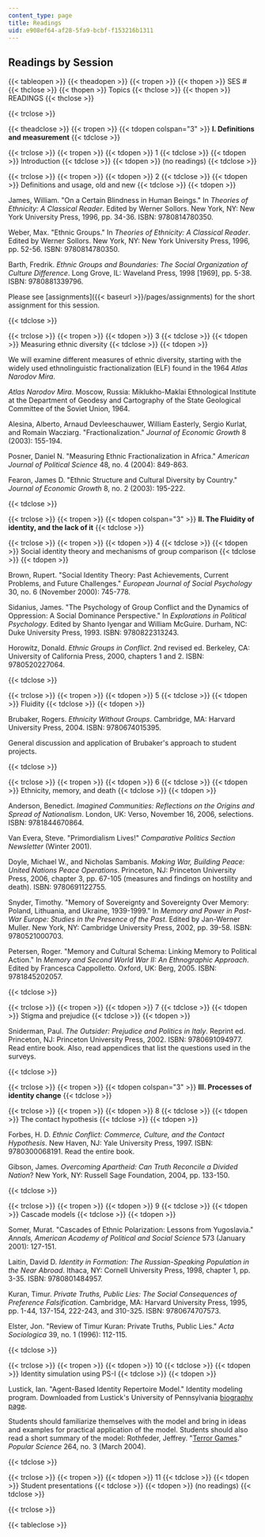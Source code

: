 ```yaml
---
content_type: page
title: Readings
uid: e908ef64-af28-5fa9-bcbf-f153216b1311
---
```


Readings by Session
-------------------

{{< tableopen >}}
{{< theadopen >}}
{{< tropen >}}
{{< thopen >}}
SES #
{{< thclose >}}
{{< thopen >}}
Topics
{{< thclose >}}
{{< thopen >}}
READINGS
{{< thclose >}}

{{< trclose >}}

{{< theadclose >}}
{{< tropen >}}
{{< tdopen colspan="3" >}}
**I. Definitions and measurement**
{{< tdclose >}}

{{< trclose >}}
{{< tropen >}}
{{< tdopen >}}
1
{{< tdclose >}}
{{< tdopen >}}
Introduction
{{< tdclose >}}
{{< tdopen >}}
(no readings)
{{< tdclose >}}

{{< trclose >}}
{{< tropen >}}
{{< tdopen >}}
2
{{< tdclose >}}
{{< tdopen >}}
Definitions and usage, old and new
{{< tdclose >}}
{{< tdopen >}}


James, William. "On a Certain Blindness in Human Beings." In _Theories of Ethnicity: A Classical Reader_. Edited by Werner Sollors. New York, NY: New York University Press, 1996, pp. 34-36. ISBN: 9780814780350.

Weber, Max. "Ethnic Groups." In _Theories of Ethnicity: A Classical Reader_. Edited by Werner Sollors. New York, NY: New York University Press, 1996, pp. 52-56. ISBN: 9780814780350.

Barth, Fredrik. _Ethnic Groups and Boundaries: The Social Organization of Culture Difference_. Long Grove, IL: Waveland Press, 1998 \[1969\], pp. 5-38. ISBN: 9780881339796.

Please see [assignments]({{< baseurl >}}/pages/assignments) for the short assignment for this session.


{{< tdclose >}}

{{< trclose >}}
{{< tropen >}}
{{< tdopen >}}
3
{{< tdclose >}}
{{< tdopen >}}
Measuring ethnic diversity
{{< tdclose >}}
{{< tdopen >}}


We will examine different measures of ethnic diversity, starting with the widely used ethnolinguistic fractionalization (ELF) found in the 1964 _Atlas Narodov Mira_.

_Atlas Narodov Mira_. Moscow, Russia: Miklukho-Maklai Ethnological Institute at the Department of Geodesy and Cartography of the State Geological Committee of the Soviet Union, 1964.

Alesina, Alberto, Arnaud Devleeschauwer, William Easterly, Sergio Kurlat, and Romain Wacziarg. "Fractionalization." _Journal of Economic Growth_ 8 (2003): 155-194.

Posner, Daniel N. "Measuring Ethnic Fractionalization in Africa." _American Journal of Political Science_ 48, no. 4 (2004): 849-863.

Fearon, James D. "Ethnic Structure and Cultural Diversity by Country." _Journal of Economic Growth_ 8, no. 2 (2003): 195-222.


{{< tdclose >}}

{{< trclose >}}
{{< tropen >}}
{{< tdopen colspan="3" >}}
**II. The Fluidity of identity, and the lack of it**
{{< tdclose >}}

{{< trclose >}}
{{< tropen >}}
{{< tdopen >}}
4
{{< tdclose >}}
{{< tdopen >}}
Social identity theory and mechanisms of group comparison
{{< tdclose >}}
{{< tdopen >}}


Brown, Rupert. "Social Identity Theory: Past Achievements, Current Problems, and Future Challenges." _European Journal of Social Psychology_ 30, no. 6 (November 2000): 745-778.

Sidanius, James. "The Psychology of Group Conflict and the Dynamics of Oppression: A Social Dominance Perspective." In _Explorations in Political Psychology_. Edited by Shanto Iyengar and William McGuire. Durham, NC: Duke University Press, 1993. ISBN: 9780822313243.

Horowitz, Donald. _Ethnic Groups in Conflict_. 2nd revised ed. Berkeley, CA: University of California Press, 2000, chapters 1 and 2. ISBN: 9780520227064.


{{< tdclose >}}

{{< trclose >}}
{{< tropen >}}
{{< tdopen >}}
5
{{< tdclose >}}
{{< tdopen >}}
Fluidity
{{< tdclose >}}
{{< tdopen >}}


Brubaker, Rogers. _Ethnicity Without Groups_. Cambridge, MA: Harvard University Press, 2004. ISBN: 9780674015395.

General discussion and application of Brubaker's approach to student projects.


{{< tdclose >}}

{{< trclose >}}
{{< tropen >}}
{{< tdopen >}}
6
{{< tdclose >}}
{{< tdopen >}}
Ethnicity, memory, and death
{{< tdclose >}}
{{< tdopen >}}


Anderson, Benedict. _Imagined Communities: Reflections on the Origins and Spread of Nationalism_. London, UK: Verso, November 16, 2006, selections. ISBN: 9781844670864.

Van Evera, Steve. "Primordialism Lives!" _Comparative Politics Section Newsletter_ (Winter 2001).

Doyle, Michael W., and Nicholas Sambanis. _Making War, Building Peace: United Nations Peace Operations_. Princeton, NJ: Princeton University Press, 2006, chapter 3, pp. 67-105 (measures and findings on hostility and death). ISBN: 9780691122755.

Snyder, Timothy. "Memory of Sovereignty and Sovereignty Over Memory: Poland, Lithuania, and Ukraine, 1939-1999." In _Memory and Power in Post-War Europe: Studies in the Presence of the Past_. Edited by Jan-Werner Muller. New York, NY: Cambridge University Press, 2002, pp. 39-58. ISBN: 9780521000703.

Petersen, Roger. "Memory and Cultural Schema: Linking Memory to Political Action." In _Memory and Second World War II: An Ethnographic Approach_. Edited by Francesca Cappolletto. Oxford, UK: Berg, 2005. ISBN: 9781845202057.


{{< tdclose >}}

{{< trclose >}}
{{< tropen >}}
{{< tdopen >}}
7
{{< tdclose >}}
{{< tdopen >}}
Stigma and prejudice
{{< tdclose >}}
{{< tdopen >}}


Sniderman, Paul. _The Outsider: Prejudice and Politics in Italy_. Reprint ed. Princeton, NJ: Princeton University Press, 2002. ISBN: 9780691094977. Read entire book. Also, read appendices that list the questions used in the surveys.


{{< tdclose >}}

{{< trclose >}}
{{< tropen >}}
{{< tdopen colspan="3" >}}
**III. Processes of identity change**
{{< tdclose >}}

{{< trclose >}}
{{< tropen >}}
{{< tdopen >}}
8
{{< tdclose >}}
{{< tdopen >}}
The contact hypothesis
{{< tdclose >}}
{{< tdopen >}}


Forbes, H. D. _Ethnic Conflict: Commerce, Culture, and the Contact Hypothesis_. New Haven, NJ: Yale University Press, 1997. ISBN: 9780300068191. Read the entire book.

Gibson, James. _Overcoming Apartheid: Can Truth Reconcile a Divided Nation_? New York, NY: Russell Sage Foundation, 2004, pp. 133-150.


{{< tdclose >}}

{{< trclose >}}
{{< tropen >}}
{{< tdopen >}}
9
{{< tdclose >}}
{{< tdopen >}}
Cascade models
{{< tdclose >}}
{{< tdopen >}}


Somer, Murat. "Cascades of Ethnic Polarization: Lessons from Yugoslavia." _Annals, American Academy of Political and Social Science_ 573 (January 2001): 127-151.

Laitin, David D. _Identity in Formation: The Russian-Speaking Population in the Near Abroad_. Ithaca, NY: Cornell University Press, 1998, chapter 1, pp. 3-35. ISBN: 9780801484957.

Kuran, Timur. _Private Truths, Public Lies: The Social Consequences of Preference Falsification_. Cambridge, MA: Harvard University Press, 1995, pp. 1-44, 137-154, 222-243, and 310-325. ISBN: 9780674707573.

Elster, Jon. "Review of Timur Kuran: Private Truths, Public Lies." _Acta Sociologica_ 39, no. 1 (1996): 112-115.


{{< tdclose >}}

{{< trclose >}}
{{< tropen >}}
{{< tdopen >}}
10
{{< tdclose >}}
{{< tdopen >}}
Identity simulation using PS-I
{{< tdclose >}}
{{< tdopen >}}


Lustick, Ian. "Agent-Based Identity Repertoire Model." Identity modeling program. Downloaded from Lustick's University of Pennsylvania [biography page](http://www.polisci.upenn.edu/index.php?option=com_content&task=view&id=25&Itemid=73).

Students should familiarize themselves with the model and bring in ideas and examples for practical application of the model. Students should also read a short summary of the model: Rothfeder, Jeffrey. "[Terror Games](http://www.popsci.com/gear-gadgets/article/2004-02/terror-games)." _Popular Science_ 264, no. 3 (March 2004).


{{< tdclose >}}

{{< trclose >}}
{{< tropen >}}
{{< tdopen >}}
11
{{< tdclose >}}
{{< tdopen >}}
Student presentations
{{< tdclose >}}
{{< tdopen >}}
(no readings)
{{< tdclose >}}

{{< trclose >}}

{{< tableclose >}}
